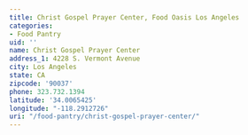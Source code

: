 ```yaml
---
title: Christ Gospel Prayer Center, Food Oasis Los Angeles
categories:
- Food Pantry
uid: ''
name: Christ Gospel Prayer Center
address_1: 4228 S. Vermont Avenue
city: Los Angeles
state: CA
zipcode: '90037'
phone: 323.732.1394
latitude: '34.0065425'
longitude: "-118.2912726"
uri: "/food-pantry/christ-gospel-prayer-center/"
---
```


